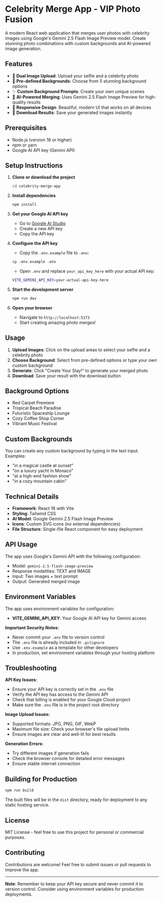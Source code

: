 # Celebrity Merge App - VIP Photo Fusion

A modern React web application that merges user photos with celebrity images using Google's Gemini 2.5 Flash Image Preview model. Create stunning photo combinations with custom backgrounds and AI-powered image generation.

## Features

- 📸 **Dual Image Upload**: Upload your selfie and a celebrity photo
- 🎨 **Pre-defined Backgrounds**: Choose from 5 stunning background options
- ✨ **Custom Background Prompts**: Create your own unique scenes
- 🤖 **AI-Powered Merging**: Uses Gemini 2.5 Flash Image Preview for high-quality results
- 📱 **Responsive Design**: Beautiful, modern UI that works on all devices
- 💾 **Download Results**: Save your generated images instantly

## Prerequisites

- Node.js (version 16 or higher)
- npm or yarn
- Google AI API key (Gemini API)

## Setup Instructions

1. **Clone or download the project**
   ```bash
   cd celebrity-merge-app
   ```

2. **Install dependencies**
   ```bash
   npm install
   ```

3. **Get your Google AI API key**
   - Go to [Google AI Studio](https://makersuite.google.com/app/apikey)
   - Create a new API key
   - Copy the API key

4. **Configure the API key**
   - Copy the `.env.example` file to `.env`:
   ```bash
   cp .env.example .env
   ```
   - Open `.env` and replace `your_api_key_here` with your actual API key:
   ```bash
   VITE_GEMINI_API_KEY=your-actual-api-key-here
   ```

5. **Start the development server**
   ```bash
   npm run dev
   ```

6. **Open your browser**
   - Navigate to `http://localhost:5173`
   - Start creating amazing photo merges!

## Usage

1. **Upload Images**: Click on the upload areas to select your selfie and a celebrity photo
2. **Choose Background**: Select from pre-defined options or type your own custom background
3. **Generate**: Click "Create Your Slay!" to generate your merged photo
4. **Download**: Save your result with the download button

## Background Options

- Red Carpet Premiere
- Tropical Beach Paradise
- Futuristic Spaceship Lounge
- Cozy Coffee Shop Corner
- Vibrant Music Festival

## Custom Backgrounds

You can create any custom background by typing in the text input. Examples:
- "in a magical castle at sunset"
- "on a luxury yacht in Monaco"
- "at a high-end fashion show"
- "in a cozy mountain cabin"

## Technical Details

- **Framework**: React 18 with Vite
- **Styling**: Tailwind CSS
- **AI Model**: Google Gemini 2.5 Flash Image Preview
- **Icons**: Custom SVG icons (no external dependencies)
- **File Structure**: Single-file React component for easy deployment

## API Usage

The app uses Google's Gemini API with the following configuration:
- Model: `gemini-2.5-flash-image-preview`
- Response modalities: TEXT and IMAGE
- Input: Two images + text prompt
- Output: Generated merged image

## Environment Variables

The app uses environment variables for configuration:

- **VITE_GEMINI_API_KEY**: Your Google AI API key for Gemini access

**Important Security Notes:**
- Never commit your `.env` file to version control
- The `.env` file is already included in `.gitignore`
- Use `.env.example` as a template for other developers
- In production, set environment variables through your hosting platform

## Troubleshooting

**API Key Issues:**
- Ensure your API key is correctly set in the `.env` file
- Verify the API key has access to the Gemini API
- Check that billing is enabled for your Google Cloud project
- Make sure the `.env` file is in the project root directory

**Image Upload Issues:**
- Supported formats: JPG, PNG, GIF, WebP
- Maximum file size: Check your browser's file upload limits
- Ensure images are clear and well-lit for best results

**Generation Errors:**
- Try different images if generation fails
- Check the browser console for detailed error messages
- Ensure stable internet connection

## Building for Production

```bash
npm run build
```

The built files will be in the `dist` directory, ready for deployment to any static hosting service.

## License

MIT License - feel free to use this project for personal or commercial purposes.

## Contributing

Contributions are welcome! Feel free to submit issues or pull requests to improve the app.

---

**Note**: Remember to keep your API key secure and never commit it to version control. Consider using environment variables for production deployments.
